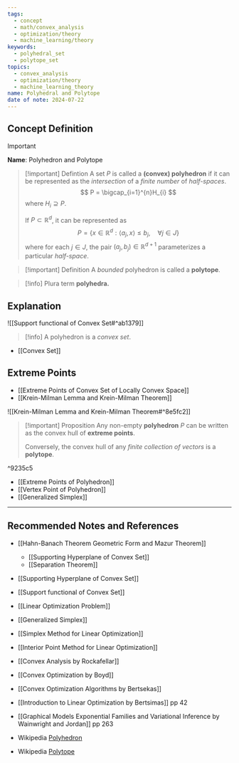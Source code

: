 ```yaml
---
tags:
  - concept
  - math/convex_analysis
  - optimization/theory
  - machine_learning/theory
keywords:
  - polyhedral_set
  - polytope_set
topics:
  - convex_analysis
  - optimization/theory
  - machine_learning_theory
name: Polyhedral and Polytope
date of note: 2024-07-22
---
```


## Concept Definition

>[!important]
>**Name**: Polyhedron and Polytope

>[!important] Defintion
>A set $P$ is called a **(convex) polyhedron** if it can be represented as the *intersection* of a *finite number* of *half-spaces*.
>$$
>P = \bigcap_{i=1}^{n}H_{i}
>$$
>where $H_{i} \supseteq P.$
>
>If $P \subset \mathbb{R}^{d}$, it can be represented as
>$$
>P = \left\{ x\in \mathbb{R}^{d}: \left\langle a_{j} , x \right\rangle \le b_{j},\quad \forall j\in J\right\}
>$$
>where for each $j\in J$, the pair $(a_{j}, b_{j})\in \mathbb{R}^{d+1}$ parameterizes a particular *half-space*.

>[!important] Definition
>A *bounded* polyhedron is called a **polytope**.

>[!info]
>Plura term **polyhedra.**

## Explanation

![[Support functional of Convex Set#^ab1379]]

>[!info]
>A polyhedron is a *convex set*.

- [[Convex Set]]

## Extreme Points

- [[Extreme Points of Convex Set of Locally Convex Space]]
- [[Krein-Milman Lemma and Krein-Milman Theorem]]

![[Krein-Milman Lemma and Krein-Milman Theorem#^8e5fc2]]

>[!important] Proposition
>Any non-empty **polyhedron** $P$ can be written as the convex hull of **extreme points**. 
>
>Conversely, the convex hull of  any *finite collection of vectors* is a **polytope**.

^9235c5

- [[Extreme Points of Polyhedron]]
- [[Vertex Point of Polyhedron]]
- [[Generalized Simplex]]


-----------
##  Recommended Notes and References

- [[Hahn-Banach Theorem Geometric Form and Mazur Theorem]]
	- [[Supporting Hyperplane of Convex Set]]
	- [[Separation Theorem]]

- [[Supporting Hyperplane of Convex Set]]
- [[Support functional of Convex Set]]


- [[Linear Optimization Problem]]
- [[Generalized Simplex]]
- [[Simplex Method for Linear Optimization]]
- [[Interior Point Method for Linear Optimization]]


- [[Convex Analysis by Rockafellar]]
- [[Convex Optimization by Boyd]]
- [[Convex Optimization Algorithms by Bertsekas]]
- [[Introduction to Linear Optimization by Bertsimas]] pp 42
- [[Graphical Models Exponential Families and Variational Inference by Wainwright and Jordan]] pp 263

- Wikipedia [Polyhedron](https://en.wikipedia.org/wiki/Polyhedron)
- Wikipedia [Polytope](https://en.wikipedia.org/wiki/Polytope)